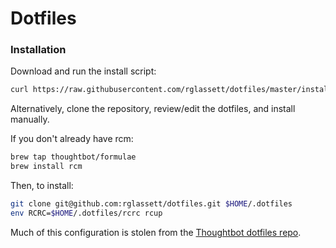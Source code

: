 # Dotfiles

### Installation

Download and run the install script:

```sh
curl https://raw.githubusercontent.com/rglassett/dotfiles/master/install.sh | sh
```

Alternatively, clone the repository, review/edit the dotfiles, and
install manually.

If you don't already have rcm:

```sh
brew tap thoughtbot/formulae
brew install rcm
```

Then, to install:

```sh
git clone git@github.com:rglassett/dotfiles.git $HOME/.dotfiles
env RCRC=$HOME/.dotfiles/rcrc rcup
```

Much of this configuration is stolen from the [Thoughtbot dotfiles
repo](https://github.com/thoughtbot/dotfiles).
